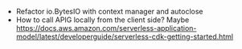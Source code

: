 * Refactor io.BytesIO with context manager and autoclose
* How to call APIG locally from the client side? Maybe https://docs.aws.amazon.com/serverless-application-model/latest/developerguide/serverless-cdk-getting-started.html
